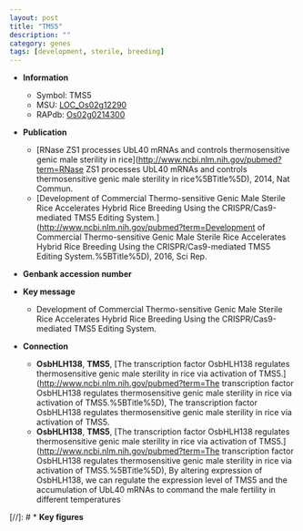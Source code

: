 ```yaml
---
layout: post
title: "TMS5"
description: ""
category: genes
tags: [development, sterile, breeding]
---
```


* **Information**  
    + Symbol: TMS5  
    + MSU: [LOC_Os02g12290](http://rice.plantbiology.msu.edu/cgi-bin/ORF_infopage.cgi?orf=LOC_Os02g12290)  
    + RAPdb: [Os02g0214300](http://rapdb.dna.affrc.go.jp/viewer/gbrowse_details/irgsp1?name=Os02g0214300)  

* **Publication**  
    + [RNase ZS1 processes UbL40 mRNAs and controls thermosensitive genic male sterility in rice](http://www.ncbi.nlm.nih.gov/pubmed?term=RNase ZS1 processes UbL40 mRNAs and controls thermosensitive genic male sterility in rice%5BTitle%5D), 2014, Nat Commun.
    + [Development of Commercial Thermo-sensitive Genic Male Sterile Rice Accelerates Hybrid Rice Breeding Using the CRISPR/Cas9-mediated TMS5 Editing System.](http://www.ncbi.nlm.nih.gov/pubmed?term=Development of Commercial Thermo-sensitive Genic Male Sterile Rice Accelerates Hybrid Rice Breeding Using the CRISPR/Cas9-mediated TMS5 Editing System.%5BTitle%5D), 2016, Sci Rep.

* **Genbank accession number**  

* **Key message**  
    + Development of Commercial Thermo-sensitive Genic Male Sterile Rice Accelerates Hybrid Rice Breeding Using the CRISPR/Cas9-mediated TMS5 Editing System.

* **Connection**  
    + __OsbHLH138__, __TMS5__, [The transcription factor OsbHLH138 regulates thermosensitive genic male sterility in rice via activation of TMS5.](http://www.ncbi.nlm.nih.gov/pubmed?term=The transcription factor OsbHLH138 regulates thermosensitive genic male sterility in rice via activation of TMS5.%5BTitle%5D), The transcription factor OsbHLH138 regulates thermosensitive genic male sterility in rice via activation of TMS5.
    + __OsbHLH138__, __TMS5__, [The transcription factor OsbHLH138 regulates thermosensitive genic male sterility in rice via activation of TMS5.](http://www.ncbi.nlm.nih.gov/pubmed?term=The transcription factor OsbHLH138 regulates thermosensitive genic male sterility in rice via activation of TMS5.%5BTitle%5D),  By altering expression of OsbHLH138, we can regulate the expression level of TMS5 and the accumulation of UbL40 mRNAs to command the male fertility in different temperatures

[//]: # * **Key figures**  


